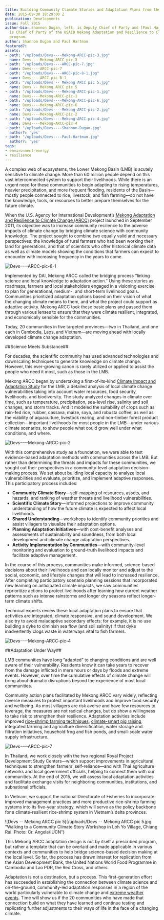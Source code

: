 ```yaml
---
title: Building Community Climate Stories and Adaptation Plans from the Ground Up
date: 2015-09-30 18:29:00 Z
publication: Developments
issue: Fall 2015
author-bio: Shannon Dugan, left, is Deputy Chief of Party and [Paul Hartman](http://dai.com/who-we-are/our-team/paul-hartman)
  is Chief of Party of the USAID Mekong Adaptation and Resilience to Climate Change
  program.
author: Shannon Dugan and Paul Hartman
featured?: 
assets:
- path: "/uploads/Devs----Mekong-ARCC-pic-3.jpg"
  name: Devs----Mekong-ARCC-pic-3
- path: "/uploads/Devs----ARCC-pic-7.jpg"
  name: Devs----ARCC-pic-7
- path: "/uploads/Devs----ARCC-pic-8-1.jpg"
  name: Devs----ARCC-pic-8-1
- path: "/uploads/Devs -- Mekong ARCC pic 5.jpg"
  name: Devs -- Mekong ARCC pic 5
- path: "/uploads/Devs----Mekong-ARCC-pic-1.jpg"
  name: Devs----Mekong-ARCC-pic-1
- path: "/uploads/Devs----Mekong-ARCC-pic-6.jpg"
  name: Devs----Mekong-ARCC-pic-6
- path: "/uploads/Devs----Mekong-ARCC-pic-2.jpg"
  name: Devs----Mekong-ARCC-pic-2
- path: "/uploads/Devs----Mekong-ARCC-pic-4.jpg"
  name: Devs----Mekong-ARCC-pic-4
- path: "/uploads/Devs----Shannon-Dugan.jpg"
  author?: 'yes'
- path: "/uploads/Devs----Paul-Hartman.jpg"
  author?: 'yes'
tags:
- environment-energy
- resilience
---
```


A complex web of ecosystems, the Lower Mekong Basin (LMB) is acutely sensitive to climate change. More than 60 million people depend on this vast interconnected system to support their livelihoods. While there is an urgent need for these communities to begin adapting to rising temperatures, heavier precipitation, and more frequent flooding, residents of the Basin—mostly people connected to rice, livestock, and fish farming—do not have the knowledge, tools, or resources to better prepare themselves for the future climate.




When the U.S. Agency for International Development’s [Mekong Adaptation and Resilience to Climate Change (ARCC)](http://dai.com/our-work/projects/southeast-asia%E2%80%94mekong-adaptation-and-resilience-climate-change-arcc) project launched in September 2011, its objective was to increase community resilience to the adverse impacts of climate change by bridging climate science with community knowledge. The project sought to combine two equally valid and necessary perspectives: the knowledge of rural farmers who had been working their land for generations, and that of scientists who offer historical climate data as well as climate models showing the conditions that farmers can expect to encounter with increasing frequency in the years to come.

![Devs----ARCC-pic-8-1](/uploads/Devs----ARCC-pic-8-1.jpg "Ranking climate vulnerabilities in Kampong Thom, Cambodia")  

Implemented by DAI, Mekong ARCC called the bridging process “linking science and local knowledge to adaptation action.” Using these stories as roadmaps, farmers and local stakeholders engaged in a visioning exercise to plan for generational, medium-, and short-term livelihood goals. Communities prioritized adaptation options based on their vision of what the changing climate means to them, and what the project could support as adaptive activity. Mekong ARCC took these basic plans and passed them through various lenses to ensure that they were climate resilient, integrated, and economically sensible for the communities.

Today, 20 communities in five targeted provinces—two in Thailand, and one each in Cambodia, Laos, and Vietnam—are moving ahead with locally developed climate change adaptation.

##Science Meets Substance##

For decades, the scientific community has used advanced technologies and downscaling techniques to generate knowledge on climate change. However, this ever-growing canon is rarely utilized or applied to assist the people who need it most, such as those in the LMB.

Mekong ARCC began by undertaking a first-of-its-kind [Climate Impact and Adaptation Study](http://mekongarcc.net/resource/usaid-mekong-arcc-lower-mekong-climate-study-released-download) for the LMB, a detailed analysis of local climate change vulnerabilities taking into account water resources, food security, livelihoods, and biodiversity. The study analyzed changes in climate over time, such as temperature, precipitation, sea-level rise, salinity and soil changes, and storm tracks. And it modeled the suitability of crops such as rain-fed rice, rubber, cassava, maize, soya, and robusta coffee, as well as the viability of aquaculture, livestock rearing, and non-timber forest product collection—important livelihoods for most people in the LMB—under various climate scenarios, to show people what could grow well under what conditions, and where.

![Devs----Mekong-ARCC-pic-2](/uploads/Devs----Mekong-ARCC-pic-2.jpg "Coastal Communities in Mekong Delta, including here in Kien Gang, trained on how healthy mangroves assist in addressing climate change impacts. Photo: Ienkate Saenghkaew/DAI")

With this comprehensive study as a foundation, we were able to test evidence-based adaptation methods with communities across the LMB. But rather than determining the threats and impacts for these communities, we sought out their perspectives in a community-level adaptation decision-making process. We set about building local capacity to analyze local vulnerabilities and evaluate, prioritize, and implement adaptive responses. This participatory process includes:

* **Community Climate Story**—self-mapping of resources, assets, and hazards, and ranking of weather threats and livelihood vulnerabilities.
* **Scientific Climate Story**—informed projections to improve community understanding of how the future climate is expected to affect local livelihoods.
* **Shared Understanding**—workshops to identify community priorities and assist villagers to visualize their adaptation options.
* **Planning Adaptation Initiatives**—with cost-benefit analyses and assessments of sustainability and soundness, from both local development and climate change adaptation perspectives.
* **Activity Implementation by Communities**—with community-level monitoring and evaluation to ground-truth livelihood impacts and facilitate adaptive management.

In the course of this process, communities make informed, science-based decisions about their livelihoods and can locally monitor and adjust to the social, economic, and lifestyle changes that will lead to increased resilience. After completing participatory scenario planning sessions that incorporated new learning on anticipated climate impacts, we saw communities reprioritize actions to protect livelihoods after learning how current weather patterns such as intense rainstorms and longer dry seasons reflect longer-term climate shifts. 

Technical experts review these local adaptation plans to ensure that activities are integrated, climate responsive, and sound development. We also try to avoid maladaptive secondary effects: for example, it is no use building a dyke to diminish sea flow (and soil salinity) if that dyke inadvertently clogs waste in waterways vital to fish farmers.

![Devs----Mekong-ARCC-pic-4](/uploads/Devs----Mekong-ARCC-pic-4.jpg "Community adaptation initiatives on agriculture and occupations in Sakon Nakhon, Thailand, included a compost demonstration for native rice species. Photo: Bampen Chaiyarak/IUCN") 

##Adaptation Under Way##

LMB communities have long “adapted” to changing conditions and are well aware of their vulnerability. Residents know it can take years to recover from the damage inflicted in mere hours or days by floods and extreme events. However, over time the cumulative effects of climate change will bring about dramatic disruptions beyond the experience of most local communities.

Community action plans facilitated by Mekong ARCC vary widely, reflecting diverse measures to protect important livelihoods and improve food security and wellbeing. As most villagers are risk averse and have few resources to leverage, the measures are not radical changes, but do show a willingness to take risk to strengthen their resilience. Adaptation activities include improved [rice-shrimp farming techniques](http://mekongarcc.net/news/strengthening-rice-shrimp-farming-practices-stimulates-sustainability-amidst-changing-climate-m), [climate-smart pig raising](http://dai.com/stories/improved-pig-pens-help-northern-thailand-communities-brace-effects-climate-change), integrated farming and agriculture diversification, water storage and filtration initiatives, household frog and fish ponds, and small-scale water supply infrastructure.

![Devs----ARCC-pic-7](/uploads/Devs----ARCC-pic-7.jpg "Climate-smart pig raising in Chiang Rai, Thailand. Photo: IUCN: Ratkawee Boonmake.") 

In Thailand, we work closely with the two regional Royal Project Development Study Centers—which support improvements in agricultural techniques to strengthen farmers’ self-reliance—and with Thai agriculture networks and local government officials, helping to connect them with our communities. At the end of 2015, we will assess local adaptation activities and facilitate exchange visits for neighboring communities, institutions, and subnational officials.

In Vietnam, we support the national Directorate of Fisheries to incorporate improved management practices and more productive rice-shrimp farming systems into its five-year strategy, which will serve as the policy backbone for a climate-resilient rice-shrimp system in Vietnam’s delta provinces.

![Devs -- Mekong ARCC pic 5](/uploads/Devs -- Mekong ARCC pic 5.jpg "Walking to a Community Climate Story Workshop in Loh Yo Village, Chiang Rai. Photo: Cr. Angela/IUCN") 

This Mekong ARCC adaptation design is not by itself a prescribed program, but rather a template that can be overlaid and made applicable in various contexts and communities to help bridge science-based decision making at the local level. So far, the process has drawn interest for replication from the Asian Development Bank, the United Nations World Food Programme in Cambodia and Lao PDR, the Red Cross, and others.

Adaptation is not a destination, but a process. This first-generation effort has succeeded in establishing the connection between climate science and on-the-ground, community-led adaptation responses in a region of the world particularly vulnerable to climate change and [extreme weather events](http://dai.com/stories/after-typhoon-haiyan-how-do-we-build-back-better). Time will show us if the 20 communities who have made that connection build on what they have learned and continue testing and replicating further adjustments to their ways of life in the face of a changing climate.
